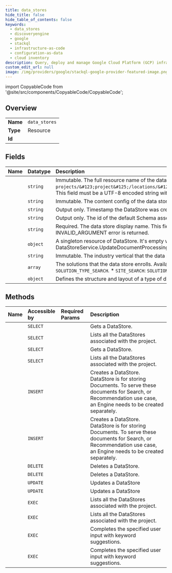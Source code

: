 ```yaml
---
title: data_stores
hide_title: false
hide_table_of_contents: false
keywords:
  - data_stores
  - discoveryengine
  - google    
  - stackql
  - infrastructure-as-code
  - configuration-as-data
  - cloud inventory
description: Query, deploy and manage Google Cloud Platform (GCP) infrastructure and resources using SQL
custom_edit_url: null
image: /img/providers/google/stackql-google-provider-featured-image.png
---
```


import CopyableCode from '@site/src/components/CopyableCode/CopyableCode';




## Overview
<table><tbody>
<tr><td><b>Name</b></td><td><code>data_stores</code></td></tr>
<tr><td><b>Type</b></td><td>Resource</td></tr>
<tr><td><b>Id</b></td><td><CopyableCode code="google.discoveryengine.data_stores" /></td></tr>
</tbody></table>

## Fields
| Name | Datatype | Description |
|:-----|:---------|:------------|
| <CopyableCode code="name" /> | `string` | Immutable. The full resource name of the data store. Format: `projects/&#123;project&#125;/locations/&#123;location&#125;/collections/&#123;collection_id&#125;/dataStores/&#123;data_store_id&#125;`. This field must be a UTF-8 encoded string with a length limit of 1024 characters. |
| <CopyableCode code="contentConfig" /> | `string` | Immutable. The content config of the data store. If this field is unset, the server behavior defaults to ContentConfig.NO_CONTENT. |
| <CopyableCode code="createTime" /> | `string` | Output only. Timestamp the DataStore was created at. |
| <CopyableCode code="defaultSchemaId" /> | `string` | Output only. The id of the default Schema asscociated to this data store. |
| <CopyableCode code="displayName" /> | `string` | Required. The data store display name. This field must be a UTF-8 encoded string with a length limit of 128 characters. Otherwise, an INVALID_ARGUMENT error is returned. |
| <CopyableCode code="documentProcessingConfig" /> | `object` | A singleton resource of DataStore. It's empty when DataStore is created, which defaults to digital parser. The first call to DataStoreService.UpdateDocumentProcessingConfig method will initialize the config. |
| <CopyableCode code="industryVertical" /> | `string` | Immutable. The industry vertical that the data store registers. |
| <CopyableCode code="solutionTypes" /> | `array` | The solutions that the data store enrolls. Available solutions for each industry_vertical: * `MEDIA`: `SOLUTION_TYPE_RECOMMENDATION` and `SOLUTION_TYPE_SEARCH`. * `SITE_SEARCH`: `SOLUTION_TYPE_SEARCH` is automatically enrolled. Other solutions cannot be enrolled. |
| <CopyableCode code="startingSchema" /> | `object` | Defines the structure and layout of a type of document data. |
## Methods
| Name | Accessible by | Required Params | Description |
|:-----|:--------------|:----------------|:------------|
| <CopyableCode code="projects_locations_collections_data_stores_get" /> | `SELECT` | <CopyableCode code="collectionsId, dataStoresId, locationsId, projectsId" /> | Gets a DataStore. |
| <CopyableCode code="projects_locations_collections_data_stores_list" /> | `SELECT` | <CopyableCode code="collectionsId, locationsId, projectsId" /> | Lists all the DataStores associated with the project. |
| <CopyableCode code="projects_locations_data_stores_get" /> | `SELECT` | <CopyableCode code="dataStoresId, locationsId, projectsId" /> | Gets a DataStore. |
| <CopyableCode code="projects_locations_data_stores_list" /> | `SELECT` | <CopyableCode code="locationsId, projectsId" /> | Lists all the DataStores associated with the project. |
| <CopyableCode code="projects_locations_collections_data_stores_create" /> | `INSERT` | <CopyableCode code="collectionsId, locationsId, projectsId" /> | Creates a DataStore. DataStore is for storing Documents. To serve these documents for Search, or Recommendation use case, an Engine needs to be created separately. |
| <CopyableCode code="projects_locations_data_stores_create" /> | `INSERT` | <CopyableCode code="locationsId, projectsId" /> | Creates a DataStore. DataStore is for storing Documents. To serve these documents for Search, or Recommendation use case, an Engine needs to be created separately. |
| <CopyableCode code="projects_locations_collections_data_stores_delete" /> | `DELETE` | <CopyableCode code="collectionsId, dataStoresId, locationsId, projectsId" /> | Deletes a DataStore. |
| <CopyableCode code="projects_locations_data_stores_delete" /> | `DELETE` | <CopyableCode code="dataStoresId, locationsId, projectsId" /> | Deletes a DataStore. |
| <CopyableCode code="projects_locations_collections_data_stores_patch" /> | `UPDATE` | <CopyableCode code="collectionsId, dataStoresId, locationsId, projectsId" /> | Updates a DataStore |
| <CopyableCode code="projects_locations_data_stores_patch" /> | `UPDATE` | <CopyableCode code="dataStoresId, locationsId, projectsId" /> | Updates a DataStore |
| <CopyableCode code="_projects_locations_collections_data_stores_list" /> | `EXEC` | <CopyableCode code="collectionsId, locationsId, projectsId" /> | Lists all the DataStores associated with the project. |
| <CopyableCode code="_projects_locations_data_stores_list" /> | `EXEC` | <CopyableCode code="locationsId, projectsId" /> | Lists all the DataStores associated with the project. |
| <CopyableCode code="projects_locations_collections_data_stores_complete_query" /> | `EXEC` | <CopyableCode code="collectionsId, dataStoresId, locationsId, projectsId" /> | Completes the specified user input with keyword suggestions. |
| <CopyableCode code="projects_locations_data_stores_complete_query" /> | `EXEC` | <CopyableCode code="dataStoresId, locationsId, projectsId" /> | Completes the specified user input with keyword suggestions. |
